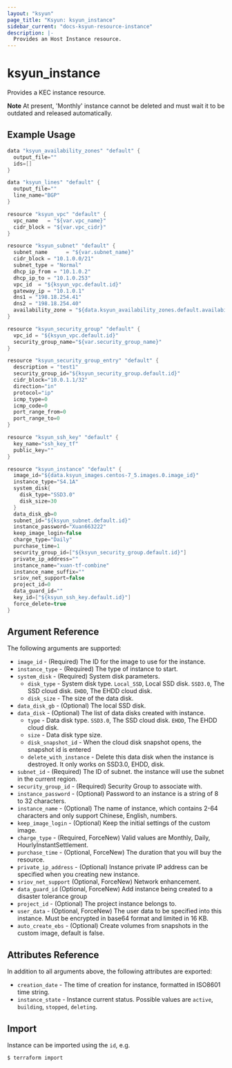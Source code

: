 ```yaml
---
layout: "ksyun"
page_title: "Ksyun: ksyun_instance"
sidebar_current: "docs-ksyun-resource-instance"
description: |-
  Provides an Host Instance resource.
---
```



# ksyun_instance

Provides a KEC instance resource.

**Note**  At present, 'Monthly' instance cannot be deleted and must wait it to be outdated and released automatically.

## Example Usage

```h
data "ksyun_availability_zones" "default" {
  output_file=""
  ids=[]
}

data "ksyun_lines" "default" {
  output_file=""
  line_name="BGP"
}

resource "ksyun_vpc" "default" {
  vpc_name   = "${var.vpc_name}"
  cidr_block = "${var.vpc_cidr}"
}

resource "ksyun_subnet" "default" {
  subnet_name      = "${var.subnet_name}"
  cidr_block = "10.1.0.0/21"
  subnet_type = "Normal"
  dhcp_ip_from = "10.1.0.2"
  dhcp_ip_to = "10.1.0.253"
  vpc_id  = "${ksyun_vpc.default.id}"
  gateway_ip = "10.1.0.1"
  dns1 = "198.18.254.41"
  dns2 = "198.18.254.40"
  availability_zone = "${data.ksyun_availability_zones.default.availability_zones.0.availability_zone_name}"
}

resource "ksyun_security_group" "default" {
  vpc_id = "${ksyun_vpc.default.id}"
  security_group_name="${var.security_group_name}"
}

resource "ksyun_security_group_entry" "default" {
  description = "test1"
  security_group_id="${ksyun_security_group.default.id}"
  cidr_block="10.0.1.1/32"
  direction="in"
  protocol="ip"
  icmp_type=0
  icmp_code=0
  port_range_from=0
  port_range_to=0
}

resource "ksyun_ssh_key" "default" {
  key_name="ssh_key_tf"
  public_key=""
}

resource "ksyun_instance" "default" {
  image_id="${data.ksyun_images.centos-7_5.images.0.image_id}"
  instance_type="S4.1A"
  system_disk{
    disk_type="SSD3.0"
    disk_size=30
  }
  data_disk_gb=0
  subnet_id="${ksyun_subnet.default.id}"
  instance_password="Xuan663222"
  keep_image_login=false
  charge_type="Daily"
  purchase_time=1
  security_group_id=["${ksyun_security_group.default.id}"]
  private_ip_address=""
  instance_name="xuan-tf-combine"
  instance_name_suffix=""
  sriov_net_support=false
  project_id=0
  data_guard_id=""
  key_id=["${ksyun_ssh_key.default.id}"]
  force_delete=true
}
```

## Argument Reference

The following arguments are supported:

* `image_id` - (Required) The ID for the image to use for the instance.
* `instance_type` -  (Required) The type of instance to start.
* `system_disk` - (Required) System disk parameters.
    - `disk_type` - System disk type. `Local_SSD`, Local SSD disk. `SSD3.0`, The SSD cloud disk. `EHDD`, The EHDD cloud disk.
    - `disk_size` - The size of the data disk.
* `data_disk_gb` - (Optional) The local SSD disk.
* `data_disk` - (Optional) The list of data disks created with instance.
    - `type` - Data disk type. `SSD3.0`, The SSD cloud disk. `EHDD`, The EHDD cloud disk.
    - `size` - Data disk type size.
    - `disk_snapshot_id` - When the cloud disk snapshot opens, the snapshot id is entered
    - `delete_with_instance` -  Delete this data disk when the instance is destroyed. It only works on SSD3.0, EHDD, disk.
* `subnet_id` - (Required) The ID of subnet. the instance will use the subnet in the current region.
* `security_group_id` - (Required) Security Group to associate with.
* `instance_password` - (Optional) Password to an instance is a string of 8 to 32 characters. 
* `instance_name` - (Optional) The name of instance, which contains 2-64 characters and only support Chinese, English, numbers.
* `keep_image_login` - (Optional) Keep the initial settings of the custom image.
* `charge_type` - (Required, ForceNew) Valid values are Monthly, Daily, HourlyInstantSettlement.
* `purchase_time` - (Optional, ForceNew) The duration that you will buy the resource.
* `private_ip_address` - (Optional) Instance private IP address can be specified when you creating new instance.
* `sriov_net_support` (Optional, ForceNew) Network enhancement.
* `data_guard_id` (Optional, ForceNew) Add instance being created to a disaster tolerance group
* `project_id` - (Optional) The project instance belongs to.
* `user_data` - (Optional, ForceNew) The user data to be specified into this instance. Must be encrypted in base64 format and limited in 16 KB.
* `auto_create_ebs` - (Optional) Create volumes from snapshots in the custom image, default is false.

## Attributes Reference

In addition to all arguments above, the following attributes are exported:

* `creation_date` - The time of creation for instance, formatted in ISO8601 time string.
* `instance_state` - Instance current status. Possible values are `active`, `building`, `stopped`, `deleting`.


## Import

Instance can be imported using the `id`, e.g.

```
$ terraform import 
```